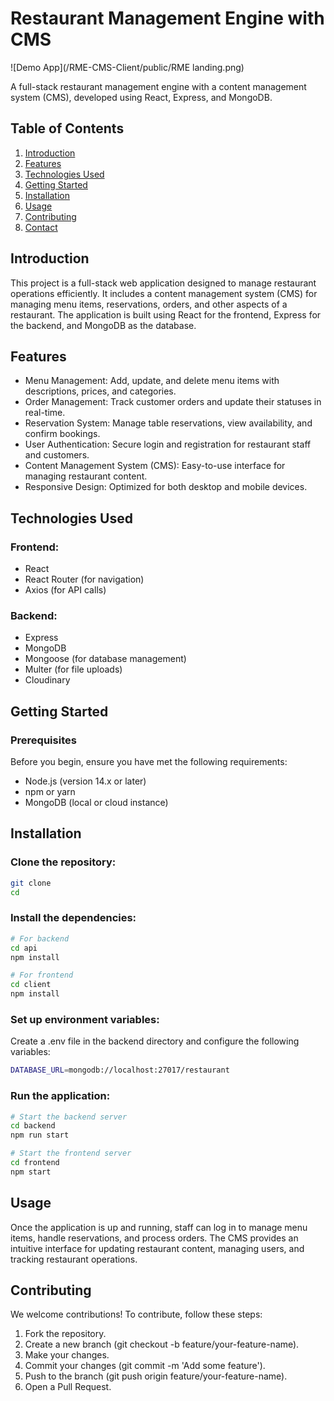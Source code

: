 # Restaurant Management Engine with CMS

![Demo App](/RME-CMS-Client/public/RME landing.png)

A full-stack restaurant management engine with a content management system (CMS), developed using React, Express, and MongoDB.
## Table of Contents

1. [Introduction](#introduction)<br>
2. [Features](#Features)<br>
3. [Technologies Used](#TechnologiesUsed)<br>
4. [Getting Started](#GettingStarted)<br>
5. [Installation](#Installation)<br>
6. [Usage](#Usage)<br>
7. [Contributing](#Contributing)<br>
8. [Contact](#Contact)<br>

## <a name="introduction"> Introduction</a>

This project is a full-stack web application designed to manage restaurant operations efficiently. It includes a content management system (CMS) for managing menu items, reservations, orders, and other aspects of a restaurant. The application is built using React for the frontend, Express for the backend, and MongoDB as the database.

## <a name="Features"> Features</a>

- Menu Management: Add, update, and delete menu items with descriptions, prices, and categories.
- Order Management: Track customer orders and update their statuses in real-time.
- Reservation System: Manage table reservations, view availability, and confirm bookings.
- User Authentication: Secure login and registration for restaurant staff and customers.
- Content Management System (CMS): Easy-to-use interface for managing restaurant content.
- Responsive Design: Optimized for both desktop and mobile devices.

## <a name="TechnologiesUsed">Technologies Used</a>

### Frontend:

- React
- React Router (for navigation)
- Axios (for API calls)

### Backend:

- Express
- MongoDB
- Mongoose (for database management)
- Multer (for file uploads)
- Cloudinary

## <a name="GettingStarted"> Getting Started</a>

### Prerequisites
Before you begin, ensure you have met the following requirements:

- Node.js (version 14.x or later)
- npm or yarn
- MongoDB (local or cloud instance)

## <a name="Installation"> Installation</a>
### Clone the repository:

```bash
git clone 
cd 
```

### Install the dependencies:
```bash
# For backend
cd api
npm install
```
```bash
# For frontend
cd client
npm install
```
### Set up environment variables:

Create a .env file in the backend directory and configure the following variables:

```bash
DATABASE_URL=mongodb://localhost:27017/restaurant
```

### Run the application:

```bash
# Start the backend server
cd backend
npm run start
```
```bash
# Start the frontend server
cd frontend
npm start
```
## <a name="Usage"> Usage</a>
Once the application is up and running, staff can log in to manage menu items, handle reservations, and process orders. The CMS provides an intuitive interface for updating restaurant content, managing users, and tracking restaurant operations.

## <a name="Contributing"> Contributing</a>
We welcome contributions! To contribute, follow these steps:

1. Fork the repository.<br>
2. Create a new branch (git checkout -b feature/your-feature-name).<br>
3. Make your changes.<br>
4. Commit your changes (git commit -m 'Add some feature').<br>
5. Push to the branch (git push origin feature/your-feature-name).<br>
6. Open a Pull Request.<br>



